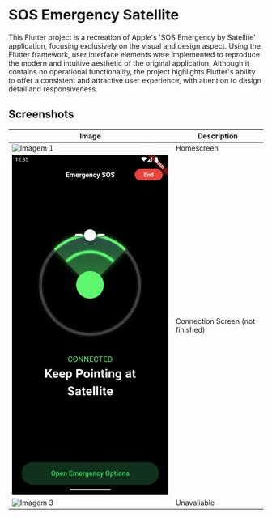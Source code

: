 # SOS Emergency Satellite

This Flutter project is a recreation of Apple's 'SOS Emergency by Satellite' application, focusing exclusively on the visual and design aspect.
Using the Flutter framework, user interface elements were implemented to reproduce the modern and intuitive aesthetic of the original application. Although it contains no operational functionality, the project highlights Flutter's ability to offer a consistent and attractive user experience, with attention to design detail and responsiveness.

## Screenshots

| Image | Description |
|--------|-----------|
| ![Imagem 1](github_images/Screenshot_1703939732) | Homescreen |
| ![Imagem 2](github_images/Screenshot_1703939738.png) | Connection Screen (not finished) |
| ![Imagem 3](github_images/imagem.jpg) | Unavaliable |

